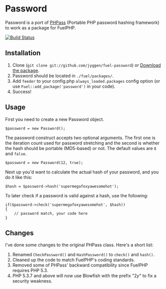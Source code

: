 # Password
Password is a port of [PHPass](http://www.openwall.com/phpass/) (Portable PHP password hashing framework) to work as a package for FuelPHP.

[![Build Status](https://secure.travis-ci.org/jyggen/fuel-password.png)](http://travis-ci.org/jyggen/fuel-password)

## Installation
1. Clone (`git clone git://github.com/jyggen/fuel-password`) or [Download the package](https://github.com/jyggen/fuel-password/zipball/master).
2. Password should be located in `./fuel/packages/`.
4. Add `feeder` to your config.php `always_loaded.packages` config option (or use `Fuel::add_package('password')` in your code).
5. Success!

## Usage
First you need to create a new Password object.

	$password = new Password();

 The password construct accepts two optional arguments. The first one is the iteration count used for password stretching and the second is whether the hash should be portable (MD5-based) or not. The default values are `8` and `false`.

	$password = new Password(12, true);

Next up you'd want to calculate the actual hash of your password, and you do it like this:

	$hash = $password->hash('supermegafoxyawesomehot');

To later check if a password is valid against a hash, use the following:

	if($password->check('supermegafoxyawesomehot', $hash))
	{
		// password match, your code here
	}

## Changes
I've done some changes to the original PHPass class. Here's a short list:

1. Renamed `CheckPassword()` and `HashPassword()` to `check()` and `hash()`.
2. Cleaned up the code to match FuelPHP's coding standards.
3. Removed some of PHPass' backward compatibility since FuelPHP requires PHP 5.3.
4. PHP 5.3.7 and above will now use Blowfish with the prefix "$2y$" to fix a
security weakness.
